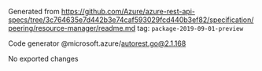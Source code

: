Generated from https://github.com/Azure/azure-rest-api-specs/tree/3c764635e7d442b3e74caf593029fcd440b3ef82/specification/peering/resource-manager/readme.md tag: `package-2019-09-01-preview`

Code generator @microsoft.azure/autorest.go@2.1.168

No exported changes